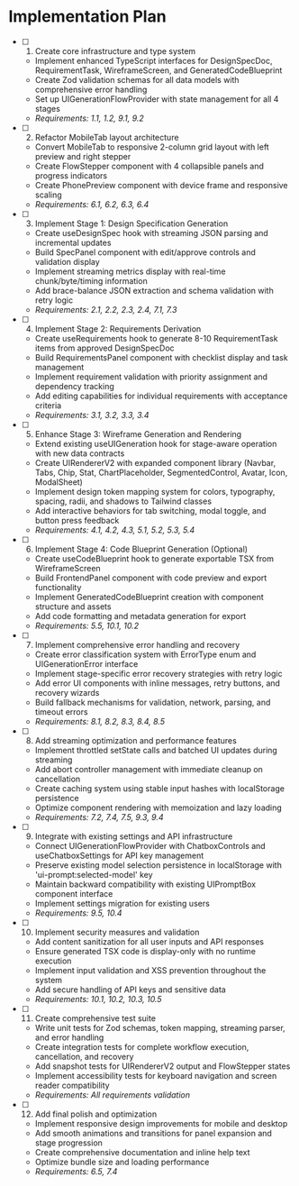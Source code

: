 # Implementation Plan

- [ ] 1. Create core infrastructure and type system
  - Implement enhanced TypeScript interfaces for DesignSpecDoc, RequirementTask, WireframeScreen, and GeneratedCodeBlueprint
  - Create Zod validation schemas for all data models with comprehensive error handling
  - Set up UIGenerationFlowProvider with state management for all 4 stages
  - _Requirements: 1.1, 1.2, 9.1, 9.2_

- [ ] 2. Refactor MobileTab layout architecture
  - Convert MobileTab to responsive 2-column grid layout with left preview and right stepper
  - Create FlowStepper component with 4 collapsible panels and progress indicators
  - Create PhonePreview component with device frame and responsive scaling
  - _Requirements: 6.1, 6.2, 6.3, 6.4_

- [ ] 3. Implement Stage 1: Design Specification Generation
  - Create useDesignSpec hook with streaming JSON parsing and incremental updates
  - Build SpecPanel component with edit/approve controls and validation display
  - Implement streaming metrics display with real-time chunk/byte/timing information
  - Add brace-balance JSON extraction and schema validation with retry logic
  - _Requirements: 2.1, 2.2, 2.3, 2.4, 7.1, 7.3_

- [ ] 4. Implement Stage 2: Requirements Derivation
  - Create useRequirements hook to generate 8-10 RequirementTask items from approved DesignSpecDoc
  - Build RequirementsPanel component with checklist display and task management
  - Implement requirement validation with priority assignment and dependency tracking
  - Add editing capabilities for individual requirements with acceptance criteria
  - _Requirements: 3.1, 3.2, 3.3, 3.4_

- [ ] 5. Enhance Stage 3: Wireframe Generation and Rendering
  - Extend existing useUIGeneration hook for stage-aware operation with new data contracts
  - Create UIRendererV2 with expanded component library (Navbar, Tabs, Chip, Stat, ChartPlaceholder, SegmentedControl, Avatar, Icon, ModalSheet)
  - Implement design token mapping system for colors, typography, spacing, radii, and shadows to Tailwind classes
  - Add interactive behaviors for tab switching, modal toggle, and button press feedback
  - _Requirements: 4.1, 4.2, 4.3, 5.1, 5.2, 5.3, 5.4_

- [ ] 6. Implement Stage 4: Code Blueprint Generation (Optional)
  - Create useCodeBlueprint hook to generate exportable TSX from WireframeScreen
  - Build FrontendPanel component with code preview and export functionality
  - Implement GeneratedCodeBlueprint creation with component structure and assets
  - Add code formatting and metadata generation for export
  - _Requirements: 5.5, 10.1, 10.2_

- [ ] 7. Implement comprehensive error handling and recovery
  - Create error classification system with ErrorType enum and UIGenerationError interface
  - Implement stage-specific error recovery strategies with retry logic
  - Add error UI components with inline messages, retry buttons, and recovery wizards
  - Build fallback mechanisms for validation, network, parsing, and timeout errors
  - _Requirements: 8.1, 8.2, 8.3, 8.4, 8.5_

- [ ] 8. Add streaming optimization and performance features
  - Implement throttled setState calls and batched UI updates during streaming
  - Add abort controller management with immediate cleanup on cancellation
  - Create caching system using stable input hashes with localStorage persistence
  - Optimize component rendering with memoization and lazy loading
  - _Requirements: 7.2, 7.4, 7.5, 9.3, 9.4_

- [ ] 9. Integrate with existing settings and API infrastructure
  - Connect UIGenerationFlowProvider with ChatboxControls and useChatboxSettings for API key management
  - Preserve existing model selection persistence in localStorage with 'ui-prompt:selected-model' key
  - Maintain backward compatibility with existing UIPromptBox component interface
  - Implement settings migration for existing users
  - _Requirements: 9.5, 10.4_

- [ ] 10. Implement security measures and validation
  - Add content sanitization for all user inputs and API responses
  - Ensure generated TSX code is display-only with no runtime execution
  - Implement input validation and XSS prevention throughout the system
  - Add secure handling of API keys and sensitive data
  - _Requirements: 10.1, 10.2, 10.3, 10.5_

- [ ] 11. Create comprehensive test suite
  - Write unit tests for Zod schemas, token mapping, streaming parser, and error handling
  - Create integration tests for complete workflow execution, cancellation, and recovery
  - Add snapshot tests for UIRendererV2 output and FlowStepper states
  - Implement accessibility tests for keyboard navigation and screen reader compatibility
  - _Requirements: All requirements validation_

- [ ] 12. Add final polish and optimization
  - Implement responsive design improvements for mobile and desktop
  - Add smooth animations and transitions for panel expansion and stage progression
  - Create comprehensive documentation and inline help text
  - Optimize bundle size and loading performance
  - _Requirements: 6.5, 7.4_